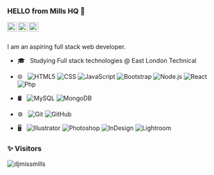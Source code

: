 ### HELLO from Mills HQ :wave: 
<a href="https://www.linkedin.com/in/millslorraine/">
  <img align="left" alt="Lorraine's Linkdein" width="22px" src="https://cdn.jsdelivr.net/npm/simple-icons@v3/icons/linkedin.svg" />
</a>
<a href="https://github.com/djmissmills">
  <img align="left" alt="Lorraine's Github" width="22px" src="https://cdn.jsdelivr.net/npm/simple-icons@v3/icons/github.svg" />
</a>

<a href="https://www.instagram.com/miss.mills.onwheels/">
  <img align="left" alt="Lorraine's Instagram" width="22px" src="https://cdn.jsdelivr.net/npm/simple-icons@v3/icons/instagram.svg" />
</a>

<br />
<br />


I am an aspiring full stack web developer. 
- 🎓 &nbsp; Studying Full stack technologies @ East London Technical
- 🌐 &nbsp;
  ![HTML5](https://img.shields.io/badge/-HTML5-333333?style=flat&logo=HTML5)
  ![CSS](https://img.shields.io/badge/-CSS-333333?style=flat&logo=CSS3&logoColor=1572B6)
  ![JavaScript](https://img.shields.io/badge/-JavaScript-333333?style=flat&logo=javascript)
  ![Bootstrap](https://img.shields.io/badge/-Bootstrap-333333?style=flat&logo=bootstrap&logoColor=563D7C)
  ![Node.js](https://img.shields.io/badge/-Node.js-333333?style=flat&logo=node.js)
  ![React](https://img.shields.io/badge/-React-333333?style=flat&logo=react)
  ![Php](https://img.shields.io/badge/-Php-333333?style=flat&logo=php)

  
- 🛢 &nbsp;
  ![MySQL](https://img.shields.io/badge/-MySQL-333333?style=flat&logo=mysql)
  ![MongoDB](https://img.shields.io/badge/-MongoDB-333333?style=flat&logo=mongodb)
- ⚙️ &nbsp;
  ![Git](https://img.shields.io/badge/-Git-333333?style=flat&logo=git)
  ![GitHub](https://img.shields.io/badge/-GitHub-333333?style=flat&logo=github)
- 🖥 &nbsp;
  ![Illustrator](https://img.shields.io/badge/-Illustrator-333333?style=flat&logo=adobe-illustrator)
  ![Photoshop](https://img.shields.io/badge/-Photoshop-333333?style=flat&logo=adobe-photoshop)
  ![InDesign](https://img.shields.io/badge/-InDesign-333333?style=flat&logo=adobe-indesign)
  ![Lightroom](https://img.shields.io/badge/-Lightroom-333333?style=flat&logo=adobe-lightroom)

 



### ✨ Visitors 
<p align="left"> <img src="https://komarev.com/ghpvc/?username=djmissmills" alt="djmissmills" /> </p>


<!--
**djmissmills/djmissmills** is a ✨ _special_ ✨ repository because its `README.md` (this file) appears on your GitHub profile.



![Lorraine's github stats](https://github-readme-stats.vercel.app/api?username=djmissmills&show_icons=true&title_color=fff&icon_color=FFD700&text_color=ECECEC&bg_color=8A2BE2)

⭐️ From Lorraine (https://github.com/djmissmills)
